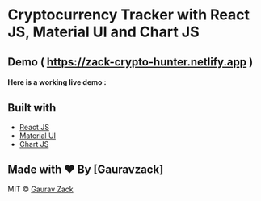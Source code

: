# Cryptocurrency Tracker with React JS, Material UI and Chart JS

## Demo ( https://zack-crypto-hunter.netlify.app )
#### Here is a working live demo :  

## Built with 

- [React JS](https://reactjs.org/)
- [Material UI](https://v4.mui.com/)
- [Chart JS](https://reactchartjs.github.io/react-chartjs-2/#/)

## Made with ♥ By [Gauravzack]


MIT © [Gaurav Zack  ](https://github.com/gauravzack12)
